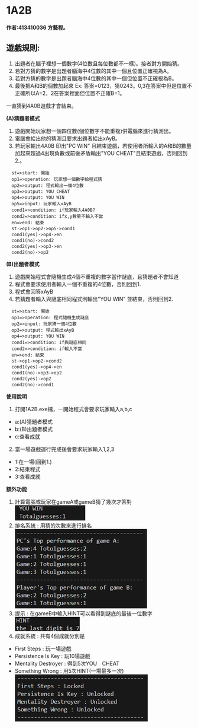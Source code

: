 # 1A2B

**作者:413410036 方藝程。**

## 遊戲規則:

1. 出題者在腦子裡想一個數字(4位數且每位數都不一樣)。接者對方開始猜。
2. 若對方猜的數字是出題者腦海中4位數的其中一個且位置正確視為A。
3. 若對方猜的數字是出題者腦海中4位數的其中一個但位置不正確視為B。
4. 最後把A和B的個數加起來
Ex: 
    答案=0123，猜0243。0,3在答案中但是位置不正確所以A=2，2在答案裡面但位置不正確B=1。
    
一直猜到4A0B遊戲才會結束。

**(A)猜題者模式**

1. 遊戲開始玩家想一個四位數(個位數字不能重複)供電腦來進行猜測出。
2. 電腦會給出他的猜測且要求出題者給出xAyB。
3. 若玩家輸出4A0B 印出"PC WIN" 且結束遊戲，若使用者所輸入的A和B的數量加起來超過4出現負數或前後矛盾輸出"YOU CHEAT"且結束遊戲，否則回到2.。
```flow
  st=>start: 開始
  op1=>operation: 玩家想一個數字給程式猜
  op2=>output: 程式輸出一個4位數
  op3=>output: YOU CHEAT
  op4=>output: YOU WIN
  op5=>input: 玩家輸入xAyB
  cond1=>condition: if玩家輸入4A0B?
  cond2=>condition: ifx,y數量不輸入不當
  en=>end: 結束
  st->op1->op2->op5->cond1
  cond1(yes)->op4->en
  cond1(no)->cond2
  cond2(yes)->op3->en
  cond2(no)->op2
```
**(B)出題者模式**

1. 遊戲開始程式會隨機生成4個不重複的數字當作謎底，且猜題者不會知道
2. 程式會要求使用者輸入一個不重複的4位數，否則回到1.
3. 程式會回答xAyB
4. 若猜題者輸入與謎底相同程式則輸出"YOU WIN" 並結束，否則回到2.

```flow
  st=>start: 開始
  op1=>operation: 程式隨機生成謎底
  op2=>input: 玩家猜一個4位數
  op3=>output: 程式輸出xAyB
  op4=>output: YOU WIN
  cond1=>condition: if與謎底相同
  cond2=>condition: if輸入不當
  en=>end: 結束
  st->op1->op2->cond2
  cond1(yes)->op4->en
  cond1(no)->op3->op2
  cond2(yes)->op2
  cond2(no)->cond1
```


**使用說明**
1. 打開1A2B.exe檔，一開始程式會要求玩家輸入a,b,c
* a:(A)猜題者模式
* b:(B)出題者模式
* c:查看成就

2. 當一場遊戲運行完成後會要求玩家輸入1,2,3
* 1:在一場(回到1.)
* 2:結束程式
* 3:查看成就


**額外功能**
1. 計算電腦或玩家在gameA或gameB猜了幾次才答對
![](p1.png)
2. 排名系統 : 用猜的次數來進行排名
![](p2.png)
3. 提示 : 在gameB中輸入HINT可以看得到謎底的最後一位數字
![](p3.png)
4. 成就系統 : 共有4個成就分別是
* First Steps : 玩一場遊戲
* Persistence Is Key : 玩10場遊戲
* Mentality Destroyer : 得到5次YOU　CHEAT
* Something Wrong : 用5次HINT(一場最多一次)
![](p4.png)


